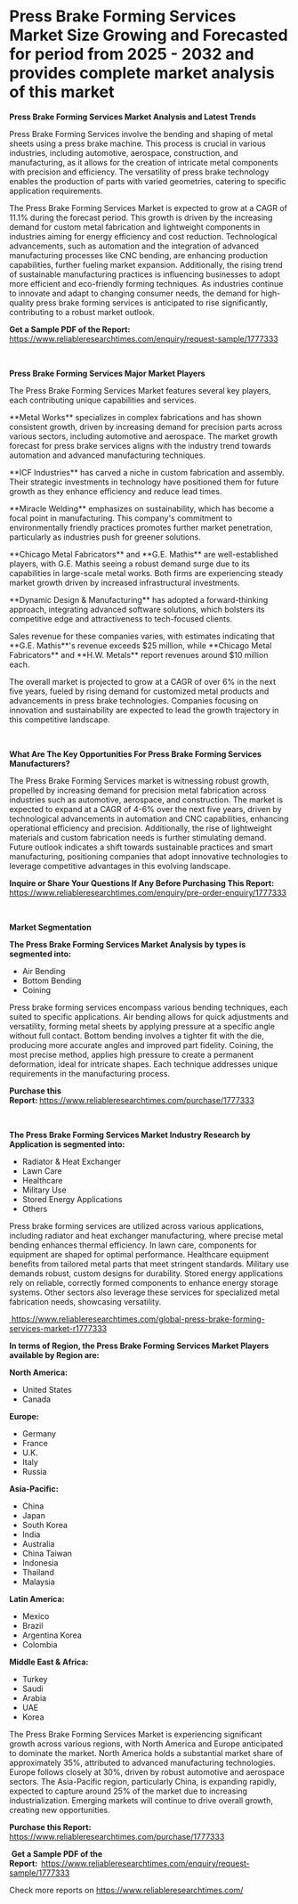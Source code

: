 <p><h1>Press Brake Forming Services Market Size Growing and Forecasted for period from 2025 - 2032 and provides complete market analysis of this market</h1></p><p><strong>Press Brake Forming Services Market Analysis and Latest Trends</strong></p>
<p><p>Press Brake Forming Services involve the bending and shaping of metal sheets using a press brake machine. This process is crucial in various industries, including automotive, aerospace, construction, and manufacturing, as it allows for the creation of intricate metal components with precision and efficiency. The versatility of press brake technology enables the production of parts with varied geometries, catering to specific application requirements.</p><p>The Press Brake Forming Services Market is expected to grow at a CAGR of 11.1% during the forecast period. This growth is driven by the increasing demand for custom metal fabrication and lightweight components in industries aiming for energy efficiency and cost reduction. Technological advancements, such as automation and the integration of advanced manufacturing processes like CNC bending, are enhancing production capabilities, further fueling market expansion. Additionally, the rising trend of sustainable manufacturing practices is influencing businesses to adopt more efficient and eco-friendly forming techniques. As industries continue to innovate and adapt to changing consumer needs, the demand for high-quality press brake forming services is anticipated to rise significantly, contributing to a robust market outlook.</p></p>
<p><strong>Get a Sample PDF of the Report:&nbsp;</strong> <a href="https://www.reliableresearchtimes.com/enquiry/request-sample/1777333?utm_campaign=3087&utm_medium=2&utm_source=Github&utm_content=ia&utm_term=11032025&utm_id=press-brake-forming-services">https://www.reliableresearchtimes.com/enquiry/request-sample/1777333</a></p>
<p>&nbsp;</p>
<p><strong>Press Brake Forming Services Major Market Players</strong></p>
<p><p>The Press Brake Forming Services Market features several key players, each contributing unique capabilities and services. </p><p>**Metal Works** specializes in complex fabrications and has shown consistent growth, driven by increasing demand for precision parts across various sectors, including automotive and aerospace. The market growth forecast for press brake services aligns with the industry trend towards automation and advanced manufacturing techniques.</p><p>**ICF Industries** has carved a niche in custom fabrication and assembly. Their strategic investments in technology have positioned them for future growth as they enhance efficiency and reduce lead times. </p><p>**Miracle Welding** emphasizes on sustainability, which has become a focal point in manufacturing. This company's commitment to environmentally friendly practices promotes further market penetration, particularly as industries push for greener solutions.</p><p>**Chicago Metal Fabricators** and **G.E. Mathis** are well-established players, with G.E. Mathis seeing a robust demand surge due to its capabilities in large-scale metal works. Both firms are experiencing steady market growth driven by increased infrastructural investments.</p><p>**Dynamic Design & Manufacturing** has adopted a forward-thinking approach, integrating advanced software solutions, which bolsters its competitive edge and attractiveness to tech-focused clients.</p><p>Sales revenue for these companies varies, with estimates indicating that **G.E. Mathis**'s revenue exceeds $25 million, while **Chicago Metal Fabricators** and **H.W. Metals** report revenues around $10 million each. </p><p>The overall market is projected to grow at a CAGR of over 6% in the next five years, fueled by rising demand for customized metal products and advancements in press brake technologies. Companies focusing on innovation and sustainability are expected to lead the growth trajectory in this competitive landscape.</p></p>
<p>&nbsp;</p>
<p><strong>What Are The Key Opportunities For Press Brake Forming Services Manufacturers?</strong></p>
<p><p>The Press Brake Forming Services market is witnessing robust growth, propelled by increasing demand for precision metal fabrication across industries such as automotive, aerospace, and construction. The market is expected to expand at a CAGR of 4-6% over the next five years, driven by technological advancements in automation and CNC capabilities, enhancing operational efficiency and precision. Additionally, the rise of lightweight materials and custom fabrication needs is further stimulating demand. Future outlook indicates a shift towards sustainable practices and smart manufacturing, positioning companies that adopt innovative technologies to leverage competitive advantages in this evolving landscape.</p></p>
<p><strong>Inquire or Share Your Questions If Any Before Purchasing This Report:</strong> <a href="https://www.reliableresearchtimes.com/enquiry/pre-order-enquiry/1777333?utm_campaign=3087&utm_medium=2&utm_source=Github&utm_content=ia&utm_term=11032025&utm_id=press-brake-forming-services">https://www.reliableresearchtimes.com/enquiry/pre-order-enquiry/1777333</a></p>
<p>&nbsp;</p>
<p><strong>Market Segmentation</strong></p>
<p><strong>The Press Brake Forming Services Market Analysis by types is segmented into:</strong></p>
<p><ul><li>Air Bending</li><li>Bottom Bending</li><li>Coining</li></ul></p>
<p><p>Press brake forming services encompass various bending techniques, each suited to specific applications. Air bending allows for quick adjustments and versatility, forming metal sheets by applying pressure at a specific angle without full contact. Bottom bending involves a tighter fit with the die, producing more accurate angles and improved part fidelity. Coining, the most precise method, applies high pressure to create a permanent deformation, ideal for intricate shapes. Each technique addresses unique requirements in the manufacturing process.</p></p>
<p><strong>Purchase this Report:&nbsp;</strong><a href="https://www.reliableresearchtimes.com/purchase/1777333?utm_campaign=3087&utm_medium=2&utm_source=Github&utm_content=ia&utm_term=11032025&utm_id=press-brake-forming-services">https://www.reliableresearchtimes.com/purchase/1777333</a></p>
<p>&nbsp;</p>
<p><strong>The Press Brake Forming Services Market Industry Research by Application is segmented into:</strong></p>
<p><ul><li>Radiator & Heat Exchanger</li><li>Lawn Care</li><li>Healthcare</li><li>Military Use</li><li>Stored Energy Applications</li><li>Others</li></ul></p>
<p><p>Press brake forming services are utilized across various applications, including radiator and heat exchanger manufacturing, where precise metal bending enhances thermal efficiency. In lawn care, components for equipment are shaped for optimal performance. Healthcare equipment benefits from tailored metal parts that meet stringent standards. Military use demands robust, custom designs for durability. Stored energy applications rely on reliable, correctly formed components to enhance energy storage systems. Other sectors also leverage these services for specialized metal fabrication needs, showcasing versatility.</p></p>
<p><a href="https://www.reliableresearchtimes.com/global-press-brake-forming-services-market-r1777333?utm_campaign=3087&utm_medium=2&utm_source=Github&utm_content=ia&utm_term=11032025&utm_id=press-brake-forming-services">&nbsp;https://www.reliableresearchtimes.com/global-press-brake-forming-services-market-r1777333</a></p>
<p><strong>In terms of Region, the Press Brake Forming Services Market Players available by Region are:</strong></p>
<p>
    <p> <strong> North America: </strong>
        <ul>
            <li>United States</li>
            <li>Canada</li>
        </ul>
        </p> 
    <p> <strong> Europe: </strong>
        <ul>
            <li>Germany</li>
            <li>France</li>
            <li>U.K.</li>
            <li>Italy</li>
            <li>Russia</li>
        </ul>
        </p> 
    <p> <strong> Asia-Pacific: </strong>
        <ul>
            <li>China</li>
            <li>Japan</li>
            <li>South Korea</li>
            <li>India</li>
            <li>Australia</li>
            <li>China Taiwan</li>
            <li>Indonesia</li>
            <li>Thailand</li>
            <li>Malaysia</li>
        </ul>
        </p> 
    <p> <strong> Latin America: </strong>
        <ul>
            <li>Mexico</li>
            <li>Brazil</li>
            <li>Argentina Korea</li>
            <li>Colombia</li>
        </ul>
        </p> 
    <p> <strong> Middle East & Africa: </strong>
        <ul>
            <li>Turkey</li>
            <li>Saudi</li>
            <li>Arabia</li>
            <li>UAE</li>
            <li>Korea</li>
        </ul>
    </p>
    </p>
<p><p>The Press Brake Forming Services Market is experiencing significant growth across various regions, with North America and Europe anticipated to dominate the market. North America holds a substantial market share of approximately 35%, attributed to advanced manufacturing technologies. Europe follows closely at 30%, driven by robust automotive and aerospace sectors. The Asia-Pacific region, particularly China, is expanding rapidly, expected to capture around 25% of the market due to increasing industrialization. Emerging markets will continue to drive overall growth, creating new opportunities.</p></p>
<p><strong>Purchase this Report: </strong><a href="https://www.reliableresearchtimes.com/purchase/1777333?utm_campaign=3087&utm_medium=2&utm_source=Github&utm_content=ia&utm_term=11032025&utm_id=press-brake-forming-services">https://www.reliableresearchtimes.com/purchase/1777333</a></p>
<p>&nbsp;<strong>Get a Sample PDF of the Report:&nbsp;&nbsp;</strong><a href="https://www.reliableresearchtimes.com/enquiry/request-sample/1777333?utm_campaign=3087&utm_medium=2&utm_source=Github&utm_content=ia&utm_term=11032025&utm_id=press-brake-forming-services">https://www.reliableresearchtimes.com/enquiry/request-sample/1777333</a></p>
<p><strong></strong></p>
<p>Check more reports on <a href="https://www.reliableresearchtimes.com/?utm_campaign=3087&utm_medium=2&utm_source=Github&utm_content=ia&utm_term=11032025&utm_id=press-brake-forming-services">https://www.reliableresearchtimes.com/</a></p>